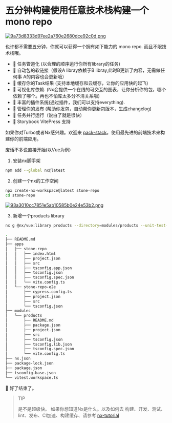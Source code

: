# 五分钟构建使用任意技术栈构建一个mono repo

[![9a73d8333d97ee2a760e2680dce92c0d.png](https://p3-juejin.byteimg.com/tos-cn-i-k3u1fbpfcp/8832382b8dd641cb9c053ce9c5ae00f9~tplv-k3u1fbpfcp-jj-mark:0:0:0:0:q75.image#?w=1506\&h=738\&s=108768\&e=png\&b=ffffff)](https://www.imagehub.cc/image/1z4hJg)

也许都不需要五分钟，你就可以获得一个拥有如下能力的 mono repo. 而且不限技术栈哦。

- 🐥 任务管道化 (以合理的顺序运行你所有library的任务)
- 🐥 自动包的软链接（假设A libray依赖于B libray,此时B更新了内容，无需做任何事 A的内容也会更新哦）
- 🐥 缓存你的Task结果 (支持本地缓存和云缓存，让你的应用快的起飞)
- 🐥 可视化库依赖. (Nx会提供一个在线的可交互的图表，让你分析你的包，哪个依赖了哪个。再也不怕库太多分不清关系啦)
- 🐥 丰富的插件系统(通过插件，我们可以支持everything).
- 🐥 管理你的发布 (帮助你发包，自动帮你更新包版本，生成changelog)
- 🐥 任务并行运行（说白了就是很快） 
- 🐥 Storybook VitePress 支持

如果你对Turbo或者Nx感兴趣。欢迎来 [pack-stack](https://fzhange.github.io/pack-stack/)。使用最先进的前端技术来构建你的前端应用。


废话不多说直接开始(以Vue为例)

1. 安装nx脚手架

```bash
npm add --global nx@latest
```

2.  创建一个nx的工作空间

```bash
npx create-nx-workspace@latest stone-repo
cd stone-repo
```

[![93a3010cc7851e5ab10585b0e24e53b2.png](https://p3-juejin.byteimg.com/tos-cn-i-k3u1fbpfcp/fdd3c8cddc59486283ffe3659f6c91ea~tplv-k3u1fbpfcp-jj-mark:0:0:0:0:q75.image#?w=832\&h=638\&s=101951\&e=png\&b=010101)](https://www.imagehub.cc/image/12D2w7)

3.  新增一个products library

```bash
nx g @nx/vue:library products --directory=modules/products --unit-test-runner=vitest --bundler=vite
```

```bash
.
├── README.md
├── apps
│   ├── stone-repo
│   │   ├── index.html
│   │   ├── project.json
│   │   ├── src
│   │   ├── tsconfig.app.json
│   │   ├── tsconfig.json
│   │   ├── tsconfig.spec.json
│   │   └── vite.config.ts
│   └── stone-repo-e2e
│       ├── cypress.config.ts
│       ├── project.json
│       ├── src
│       └── tsconfig.json
├── modules
│   └── products
│       ├── README.md
│       ├── package.json
│       ├── project.json
│       ├── src
│       ├── tsconfig.json
│       ├── tsconfig.lib.json
│       ├── tsconfig.spec.json
│       └── vite.config.ts
├── nx.json
├── package-lock.json
├── package.json
├── tsconfig.base.json
└── vitest.workspace.ts
```

🤣 好了结束了。

> TIP
>
> 是不是超级快。
> 如果你想知道Nx是什么。以及如何去 构建、开发、测试、lint、发布、CI加速、构建缓存、请参考 [nx-tutorial](https://fzhange.github.io/pack-stack/basic-concept/nx-tutorial.html)
